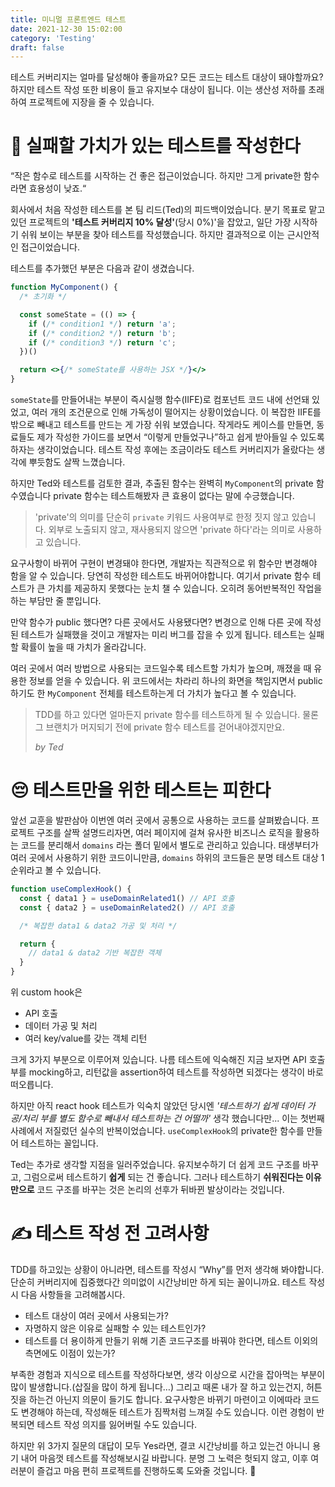 ```yaml
---
title: 미니멀 프론트엔드 테스트
date: 2021-12-30 15:02:00
category: 'Testing'
draft: false
---
```


테스트 커버리지는 얼마를 달성해야 좋을까요? 모든 코드는 테스트 대상이 돼야할까요? 하지만 테스트 작성 또한 비용이 들고 유지보수 대상이 됩니다. 이는 생산성 저하를 초래하여 프로젝트에 지장을 줄 수 있습니다.

# :gem: 실패할 가치가 있는 테스트를 작성한다

“작은 함수로 테스트를 시작하는 건 좋은 접근이었습니다. 하지만 그게 private한 함수라면 효용성이 낮죠.“

회사에서 처음 작성한 테스트를 본 팀 리드(Ted)의 피드백이었습니다. 분기 목표로 맡고있던 프로젝트의 **'테스트 커버리지 10% 달성'**(당시 0%)'을 잡았고, 일단 가장 시작하기 쉬워 보이는 부분을 찾아 테스트를 작성했습니다. 하지만 결과적으로 이는 근시안적인 접근이었습니다.

테스트를 추가했던 부분은 다음과 같이 생겼습니다.

```jsx
function MyComponent() {
  /* 초기화 */

  const someState = (() => {
    if (/* condition1 */) return 'a';
    if (/* condition2 */) return 'b';
    if (/* condition3 */) return 'c';
  })()

  return <>{/* someState를 사용하는 JSX */}</>
}
```

`someState`를 만들어내는 부분이 즉시실행 함수(IIFE)로 컴포넌트 코드 내에 선언돼 있었고, 여러 개의 조건문으로 인해 가독성이 떨어지는 상황이었습니다. 이 복잡한 IIFE를 밖으로 빼내고 테스트를 만드는 게 가장 쉬워 보였습니다. 작게라도 케이스를 만들면, 동료들도 제가 작성한 가이드를 보면서 “이렇게 만들었구나”하고 쉽게 받아들일 수 있도록 하자는 생각이었습니다. 테스트 작성 후에는 조금이라도 테스트 커버리지가 올랐다는 생각에 뿌듯함도 살짝 느꼈습니다.

하지만 Ted와 테스트를 검토한 결과, 추출된 함수는 완벽히 `MyComponent`의 private 함수였습니다 private 함수는 테스트해봤자 큰 효용이 없다는 말에 수긍했습니다.

> 'private'의 의미를 단순히 `private` 키워드 사용여부로 한정 짓지 않고 있습니다. 외부로 노출되지 않고, 재사용되지 않으면 'private 하다'라는 의미로 사용하고 있습니다.

요구사항이 바뀌어 구현이 변경돼야 한다면, 개발자는 직관적으로 위 함수만 변경해야 함을 알 수 있습니다. 당연히 작성한 테스트도 바뀌어야합니다. 여기서 private 함수 테스트가 큰 가치를 제공하지 못했다는 눈치 챌 수 있습니다. 오히려 동어반복적인 작업을 하는 부담만 줄 뿐입니다.

만약 함수가 public 했다면? 다른 곳에서도 사용됐다면? 변경으로 인해 다른 곳에 작성된 테스트가 실패했을 것이고 개발자는 미리 버그를 잡을 수 있게 됩니다. 테스트는 실패할 확률이 높을 때 가치가 올라갑니다.

여러 곳에서 여러 방법으로 사용되는 코드일수록 테스트할 가치가 높으며, 깨졌을 때 유용한 정보를 얻을 수 있습니다. 위 코드에서는 차라리 하나의 화면을 책임지면서 public하기도 한 `MyComponent` 전체를 테스트하는게 더 가치가 높다고 볼 수 있습니다.

> TDD를 하고 있다면 얼마든지 private 함수를 테스트하게 될 수 있습니다. 물론 그 브랜치가 머지되기 전에 private 함수 테스트를 걷어내야겠지만요.
>
> _by Ted_

# :pensive: 테스트만을 위한 테스트는 피한다

앞선 교훈을 발판삼아 이번엔 여러 곳에서 공통으로 사용하는 코드를 살펴봤습니다. 프로젝트 구조를 살짝 설명드리자면, 여러 페이지에 걸쳐 유사한 비즈니스 로직을 활용하는 코드를 분리해서 `domains` 라는 폴더 밑에서 별도로 관리하고 있습니다. 태생부터가 여러 곳에서 사용하기 위한 코드이니만큼, `domains` 하위의 코드들은 분명 테스트 대상 1순위라고 볼 수 있습니다.

```jsx
function useComplexHook() {
  const { data1 } = useDomainRelated1() // API 호출
  const { data2 } = useDomainRelated2() // API 호출

  /* 복잡한 data1 & data2 가공 및 처리 */

  return {
    // data1 & data2 기반 복잡한 객체
  }
}
```

위 custom hook은

- API 호출
- 데이터 가공 및 처리
- 여러 key/value를 갖는 객체 리턴

크게 3가지 부분으로 이루어져 있습니다. 나름 테스트에 익숙해진 지금 보자면 API 호출부를 mocking하고, 리턴값을 assertion하여 테스트를 작성하면 되겠다는 생각이 바로 떠오릅니다.

하지만 아직 react hook 테스트가 익숙치 않았던 당시엔 _'테스트하기 쉽게 데이터 가공/처리 부를 별도 함수로 빼내서 테스트하는 건 어떨까'_ 생각 했습니다만... 이는 첫번째 사례에서 저질렀던 실수의 반복이었습니다. `useComplexHook`의 private한 함수를 만들어 테스트하는 꼴입니다.

Ted는 추가로 생각할 지점을 일러주었습니다. 유지보수하기 더 쉽게 코드 구조를 바꾸고, 그럼으로써 테스트하기 **쉽게** 되는 건 좋습니다. 그러나 테스트하기 **쉬워진다는 이유만으로** 코드 구조를 바꾸는 것은 논리의 선후가 뒤바뀐 발상이라는 것입니다.

# :writing_hand: 테스트 작성 전 고려사항

TDD를 하고있는 상황이 아니라면, 테스트를 작성시 “Why”를 먼저 생각해 봐야합니다. 단순히 커버리지에 집중했다간 의미없이 시간낭비만 하게 되는 꼴이니까요. 테스트 작성시 다음 사항들을 고려해봅시다.

- 테스트 대상이 여러 곳에서 사용되는가?
- 자명하지 않은 이유로 실패할 수 있는 테스트인가?
- 테스트를 더 용이하게 만들기 위해 기존 코드구조를 바꿔야 한다면, 테스트 이외의 측면에도 이점이 있는가?

부족한 경험과 지식으로 테스트를 작성하다보면, 생각 이상으로 시간을 잡아먹는 부분이 많이 발생합니다.(삽질을 많이 하게 됩니다…) 그리고 때론 내가 잘 하고 있는건지, 허튼짓을 하는건 아닌지 의문이 들기도 합니다. 요구사항은 바뀌기 마련이고 이에따라 코드도 변경해야 하는데, 작성해둔 테스트가 짐짝처럼 느껴질 수도 있습니다. 이런 경험이 반복되면 테스트 작성 의지를 잃어버릴 수도 있습니다.

하지만 위 3가지 질문의 대답이 모두 Yes라면, 결코 시간낭비를 하고 있는건 아니니 용기 내어 마음껏 테스트를 작성해보시길 바랍니다. 분명 그 노력은 헛되지 않고, 이후 여러분이 즐겁고 마음 편히 프로젝트를 진행하도록 도와줄 것입니다. :pray:
